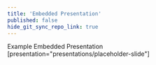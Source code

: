 ```yaml
---
title: 'Embedded Presentation'
published: false
hide_git_sync_repo_link: true
---
```


Example Embedded Presentation  
[presentation="presentations/placeholder-slide"]

